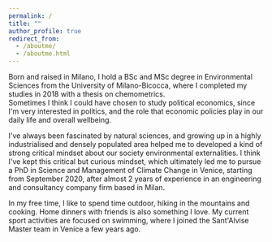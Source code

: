 ```yaml
---
permalink: /
title: ""
author_profile: true
redirect_from: 
  - /aboutme/
  - /aboutme.html
---
```


Born and raised in Milano, I hold a BSc and MSc degree in Environmental Sciences from the University of Milano-Bicocca, where I completed my studies in 2018 with a thesis on chemometrics. \
Sometimes I think I could have chosen to study political economics, since I'm very interested in politics, and the role that economic policies play in our daily life and overall wellbeing. 

I've always been fascinated by natural sciences, and growing up in a highly industrialised and densely populated area helped me to developed a kind of strong critical mindset about our society environmental externalities. 
I think I've kept this critical but curious mindset, which ultimately led me to pursue a PhD in Science and Management of Climate Change in Venice, starting from September 2020, after almost 2 years of experience in an engineering and consultancy company firm based in Milan.

In my free time, I like to spend time outdoor, hiking in the mountains and cooking. Home dinners with friends is also something I love. My current sport activities are focused on swimming, where I joined the Sant'Alvise Master team in Venice a few years ago.     
